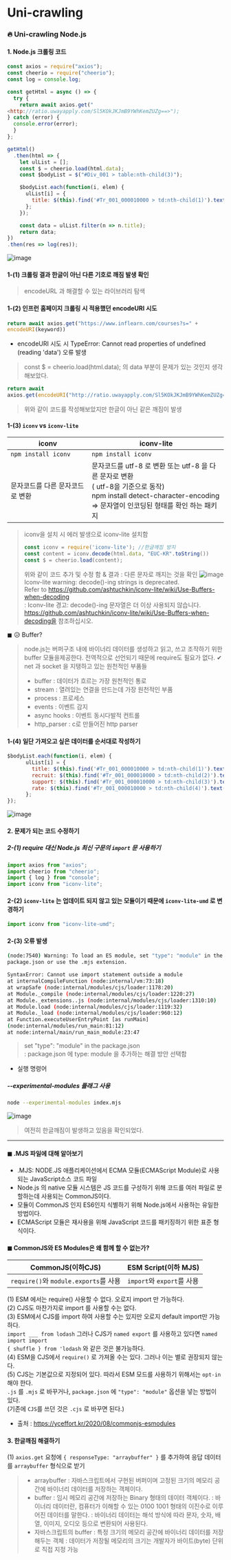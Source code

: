 # Uni-crawling
### 🔥 Uni-crawling Node.js

#### 1. Node.js 크롤링 코드 

```javascript
const axios = require("axios");
const cheerio = require("cheerio");
const log = console.log;

const getHtml = async () => {
  try {
    return await axios.get("
<http://ratio.uwayapply.com/Sl5KOkJKJmB9YWhKemZUZg==>");
} catch (error) {
  console.error(error);
  }
};

getHtml()
  .then(html => {
    let ulList = [];
    const $ = cheerio.load(html.data);
    const $bodyList = $("#Div_001 > table:nth-child(3)");

    $bodyList.each(function(i, elem) {
      ulList[i] = {
        title: $(this).find('#Tr_001_000010000 > td:nth-child(1)').text(),
      };
    });

    const data = ulList.filter(n => n.title);
    return data;
})
.then(res => log(res));
```

![image](https://github.com/oiosu/Uni-crawling/assets/99783474/3c56a93a-ee6e-4ccc-b228-d0af75466500)


#### 1-(1) 크롤링 결과 한글이 아닌 다른 기호로 깨짐 발생 확인
> encodeURL 과 해결할 수 있는 라이브러리 탐색

#### 1-(2) 인프런 홈페이지 크롤링 시 적용했던 encodeURI 시도
```javascript
return await axios.get("https://www.inflearn.com/courses?s=" +
encodeURI(keyword))
```
* encodeURI 시도 시 TypeError: Cannot read properties of undefined (reading 'data') 오류 발생
> const $ = cheerio.load(html.data); 의 data 부분이 문제가 있는 것인지 생각해보았다.

```javascript
return await
axios.get(encodeURI("http://ratio.uwayapply.com/Sl5KOkJKJmB9YWhKemZUZg=="));
```
> 위와 같이 코드를 작성해보았지만 한글이 아닌 같은 깨짐이 발생


#### 1-(3) `iconv`  vs `iconv-lite`
|iconv|iconv-lite|
|------|---|
| `npm install iconv` | `npm install iconv` |
|문자코드를 다른 문자코드로 변환|문자코드를 utf-8 로 변환 또는 utf-8 을 다른 문자로 변환 <br> ( utf-8을 기준으로 동작) <br> npm install detect-character-encoding <br> => 문자열이 인코딩된 형태를 확인 하는 패키지 <br>|

> iconv을 설치 시 에러 발생으로 iconv-lite 설치함
> ```javascript
> const iconv = require('iconv-lite'); //한글깨짐 방지
> const content = iconv.decode(html.data, "EUC-KR".toString())
> const $ = cheerio.load(content);
> ```
> 위와 같이 코드 추가 및 수정 함 & 결과 : 다른 문자로 깨지는 것을 확인
> ![image](https://github.com/oiosu/Uni-crawling/assets/99783474/c86e12ff-307b-4df8-a15b-4678629e5b8d)
> Iconv-lite warning: decode()-ing strings is deprecated. <br>
> Refer to https://github.com/ashtuchkin/iconv-lite/wiki/Use-Buffers-when-decoding <br>
> : Iconv-lite 경고: decode()-ing 문자열은 더 이상 사용되지 않습니다. <br>
> https://github.com/ashtuchkin/iconv-lite/wiki/Use-Buffers-when-decoding을 참조하십시오. <br>

◼ 😥  Buffer? 
> node.js는 버퍼구조 내에 바이너리 데이터를 생성하고 읽고, 쓰고 조작하기 위한 buffer 모듈을제공한다.
> 전역적으로 선언되기 때문에 require도 필요가 없다. 
> ✔ net 과 socket 을 지탱하고 있는 원천적인 부품들
> * buffer : 데이터가 흐르는 가장 원천적인 통로
> * stream : 열려있는 연결을 만드는데 가장 원천적인 부품
> * process : 프로세스
> * events : 이벤트 감지
> * async hooks : 이벤트 동시다발적 컨트롤
> * http_parser : c로 만들어진 http parser


#### 1-(4) 일단 가져오고 싶은 데이터를 순서대로 작성하기
```javascript
$bodyList.each(function(i, elem) {
      ulList[i] = {
        title: $(this).find('#Tr_001_000010000 > td:nth-child(1)').text(),
        recruit: $(this).find('#Tr_001_000010000 > td:nth-child(2)').text(),
        support: $(this).find('#Tr_001_000010000 > td:nth-child(3)').text(),
        rate: $(this).find('#Tr_001_000010000 > td:nth-child(4)').text(),
      };
});
```

![image](https://github.com/oiosu/Uni-crawling/assets/99783474/9ed60f77-2be0-4f82-b347-481a8e6c33ae)


#### 2. 문제가 되는 코드 수정하기 


##### 2-(1) require 대신 Node.js 최신 구문의 `import` 문 사용하기 
```javascript
import axios from "axios";
import cheerio from "cheerio";
import { log } from "console";
import iconv from "iconv-lite";
```

#### 2-(2) `iconv-lite` 는 업데이트 되지 않고 있는 모듈이기 때문에 `iconv-lite-umd` 로 변경하기 
```javascript
import iconv from "iconv-lite-umd";
```

#### 2-(3) 오류 발생 
```bash
(node:7540) Warning: To load an ES module, set "type": "module" in the
package.json or use the .mjs extension.
```
```bash
SyntaxError: Cannot use import statement outside a module
at internalCompileFunction (node:internal/vm:73:18)
at wrapSafe (node:internal/modules/cjs/loader:1178:20)
at Module._compile (node:internal/modules/cjs/loader:1220:27)
at Module._extensions..js (node:internal/modules/cjs/loader:1310:10)
at Module.load (node:internal/modules/cjs/loader:1119:32)
at Module._load (node:internal/modules/cjs/loader:960:12)
at Function.executeUserEntryPoint [as runMain]
(node:internal/modules/run_main:81:12)
at node:internal/main/run_main_module:23:47
```

> set "type": "module" in the package.json <br>
> : package.json 에 type: module 을 추가하는 해결 방안 선택함

* 실행 명령어
##### --experimental-modules 플래그 사용 
```bash
node --experimental-modules index.mjs
```
![image](https://github.com/oiosu/Uni-crawling/assets/99783474/368c63a2-0929-4928-923f-148e45b6e505)
> 여전히 한글깨짐이 발생하고 있음을 확인되었다.

---

#### ◼ .MJS 파일에 대해 알아보기 
* .MJS: NODE.JS 애플리케이션에서 ECMA 모듈(ECMAScript Module)로 사용되는 JavaScript소스 코드 파일
* Node.js 의 native 모듈 시스템은 JS 코드를 구성하기 위해 코드를 여러 파일로 분할하는데 사용되는 CommonJS이다.
* 모듈이 CommonJS 인지 ES6인지 식별하기 위해 Node.js에서 사용하는 유일한 방법이다.
* ECMAScript 모듈은 재사용을 위해 JavaScript 코드를 패키징하기 위한 표준 형식이다.

#### ◼ CommonJS와 ES Modules은 왜 함께 할 수 없는가? 
|CommonJS(이하CJS)|ESM Script(이하 MJS)|
|------|---|
| `require()`와 `module.exports`를 사용 | `import`와 `export`를 사용 |

(1) ESM 에서는 require() 사용할 수 없다. 오로지 import 만 가능하다. <br>
(2) CJS도 마찬가지로 import 를 사용할 수는 없다. <br>
(3) ESM에서 CJS를 import 하여 사용할 수는 있지만 오로지 default import만 가능하다. <br>
`import ___ from lodash` 그러나 CJS가 `named export` 를 사용하고 있다면 `named import import` <br>
`{ shuffle } from 'lodash` 와 같은 것은 불가능하다. <br>
(4) ESM을 CJS에서 `require()` 로 가져올 수는 있다. 그러나 이는 별로 권장되지 않는다. <br>
(5) CJS는 기본값으로 지정되어 있다. 따라서 ESM 모드를 사용하기 위해서는 `opt-in`해야 한다.  <br>
`.js` 를 `.mjs` 로 바꾸거나, `package.json` 에 `"type": "module"` 옵션을 넣는 방법이 있다. <br>
(기존에 `CJS`를 쓰던 것은 `.cjs` 로 바꾸면 된다.) <br>
* 출처 : https://yceffort.kr/2020/08/commonjs-esmodules


#### 3. 한글깨짐 해결하기 

(1) `axios.get` 요청에 `{ responseType: "arraybuffer" }` 를 추가하여 응답 데이터를 `arraybuffer` 형식으로 받기 <br>
> * arraybuffer : 자바스크립트에서 구현된 버퍼이며 고정된 크기의 메모리 공간에 바이너리 데이터를 저장하는 객체이다.
> * buffer
> : 임시 메모리 공간에 저장하는 Binary 형태의 데이터 객체이다.
> : 바이너리 데이터란, 컴퓨터가 이해할 수 있는 0100 1001 형태의 이진수로 이루어진 데이터를 말한다.
> : 바이너리 데이터는 해석 방식에 따라 문자, 숫자, 배열, 이미지, 오디오 등으로 변환되어 사용된다.
> * 자바스크립트의 buffer
> : 특정 크기의 메모리 공간에 바이너리 데이터를 저장해두는 객체
> : 데이터가 저장될 메모리의 크기는 개발자가 바이트(byte) 단위로 직접 지정 가능

